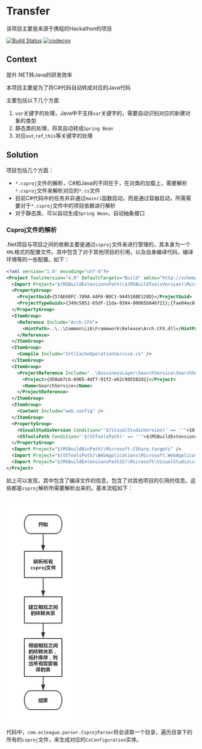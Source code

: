 # Transfer
该项目主要是来源于携程的Hackathon的项目

[![Build Status](https://travis-ci.org/ec-league/Transfer.svg?branch=master)](https://travis-ci.org/ec-league/Transfer)
[![codecov](https://codecov.io/gh/ec-league/Transfer/branch/master/graph/badge.svg)](https://codecov.io/gh/ec-league/Transfer)

## Context

提升.NET转Java的研发效率

本项目主要是为了将C#代码自动转成对应的Java代码

主要包括以下几个方面

1. `var`关键字的处理，Java中不支持`var`关键字的，需要自动识别对应的新建对象的类型
2. 静态类的处理，将其自动转成`Spring Bean`
3. 对应`out`,`ref`,`this`等关键字的处理

## Solution

项目包括几个方面：

* `*.csproj`文件的解析，C#和Java的不同在于，在对类的加载上，需要解析`*.csproj`文件来解析对应的`*.cs`文件
* 目前C#代码中的任务并非通过`main()`函数启动，而是通过容器启动，所需需要对于`*.csproj`文件中的项目依赖进行解析
* 对于静态类，可以自动生成`Spring Bean`，自动抽象接口

### Csproj文件的解析

.Net项目与项目之间的依赖主要是通过`csproj`文件来进行管理的，其本身为一个`XML`格式的配置文件。其中包含了对于其他项目的引用，以及自身编译代码，编译环境等的一些配置。如下：

```XML
<?xml version="1.0" encoding="utf-8"?>
<Project ToolsVersion="4.0" DefaultTargets="Build" xmlns="http://schemas.microsoft.com/developer/msbuild/2003">
  <Import Project="$(MSBuildExtensionsPath)\$(MSBuildToolsVersion)\Microsoft.Common.props" Condition="Exists('$(MSBuildExtensionsPath)\$(MSBuildToolsVersion)\Microsoft.Common.props')" />
  <PropertyGroup>
    <ProjectGuid>{57AE68FC-709A-4AF6-B0C1-944516BE128D}</ProjectGuid>
    <ProjectTypeGuids>{349c5851-65df-11da-9384-00065b846f21};{fae04ec0-301f-11d3-bf4b-00c04f79efbc}</ProjectTypeGuids>
  </PropertyGroup>
  <ItemGroup>
    <Reference Include="Arch.CFX">
      <HintPath>..\..\Common\Lib\Framework\Release\Arch.CFX.dll</HintPath>
    </Reference>
  </ItemGroup>
  <ItemGroup>
    <Compile Include="IntlCacheOperationService.cs" />
  </ItemGroup>
  <ItemGroup>
    <ProjectReference Include="..\BussinessLayer\SearchService\SearchService.csproj">
      <Project>{d50ab7cb-6965-4df7-91f2-e62c985582d1}</Project>
      <Name>SearchService</Name>
    </ProjectReference>
  </ItemGroup>
  <ItemGroup>
    <Content Include="web.config" />
  </ItemGroup>
  <PropertyGroup>
    <VisualStudioVersion Condition="'$(VisualStudioVersion)' == ''">10.0</VisualStudioVersion>
    <VSToolsPath Condition="'$(VSToolsPath)' == ''">$(MSBuildExtensionsPath32)\Microsoft\VisualStudio\v$(VisualStudioVersion)</VSToolsPath>
  </PropertyGroup>
  <Import Project="$(MSBuildBinPath)\Microsoft.CSharp.targets" />
  <Import Project="$(VSToolsPath)\WebApplications\Microsoft.WebApplication.targets" Condition="'$(VSToolsPath)' != ''" />
  <Import Project="$(MSBuildExtensionsPath32)\Microsoft\VisualStudio\v10.0\WebApplications\Microsoft.WebApplication.targets" Condition="false" /> 
</Project>

```
如上可以发现，其中包含了编译文件的信息，包含了对其他项目的引用的信息。这些都是`csproj`解析所需要解析出来的。基本流程如下：

![](doc/csproj-precedure.png)

代码中，`com.ecleague.parser.CsprojParser`将会读取一个目录，遍历目录下的所有的`csproj`文件，来生成对应的`CsConfiguration`实体。

